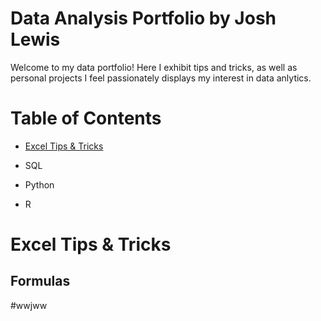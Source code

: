 # **Data Analysis Portfolio by Josh Lewis**
Welcome to my data portfolio! Here I exhibit tips and tricks, as well as personal projects I feel passionately displays my interest in data anlytics.
# Table of Contents
- [Excel Tips & Tricks](#Excel-Tips-&-Tricks)
  
- SQL

- Python

- R

# Excel Tips & Tricks

## Formulas
#wwjww
